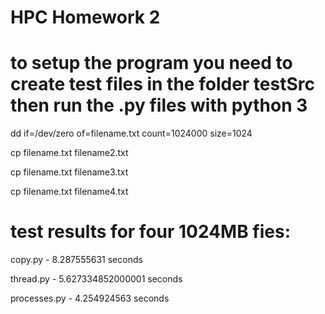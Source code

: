 # HPC Homework 2
# to setup the program you need to create test files in the folder testSrc then run the .py files with python 3
dd if=/dev/zero of=filename.txt count=1024000 size=1024

cp filename.txt filename2.txt

cp filename.txt filename3.txt

cp filename.txt filename4.txt



# test results for four 1024MB fies:
copy.py - 8.287555631 seconds

thread.py - 5.627334852000001 seconds

processes.py - 4.254924563 seconds 

